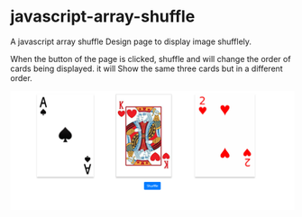 # javascript-array-shuffle
A javascript array shuffle Design page to display image shufflely.

When the button of the page is clicked, shuffle and will change the order of cards being displayed. it will Show the same three cards but in a different order.

![before click the button](https://raw.githubusercontent.com/tufayalhossin/javascript-array-shuffle/master/shurffle/images/afterclick.png)

